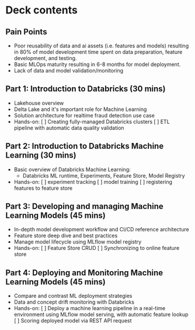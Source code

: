 # Deck contents

## Pain Points
- Poor reusability of data and ai assets (i.e. features and models) resulting in 80% of model development time spent on data preparation, feature development, and testing.
- Basic MLOps maturity resulting in 6-8 months for model deployment.
- Lack of data and model validation/monitoring


## Part 1: Introduction to Databricks (30 mins)
- Lakehouse overview
- Delta Lake and it's important role for Machine Learning 
- Solution architecture for realtime fraud detection use case
- Hands-on:
[ ] Creating fully-managed Databricks clusters
[ ] ETL pipeline with automatic data quality validation 

## Part 2: Introduction to Databricks Machine Learning (30 mins)
- Basic overview of Databricks Machine Learning: 
  - Databricks ML runtime, Experiments, Feature Store, Model Registry
- Hands-on: 
[ ] experiment tracking 
[ ] model training
[ ] registering features to feature store


## Part 3: Developing and managing Machine Learning Models (45 mins)
- In-depth model development workflow and CI/CD reference architecture
- Feature store deep dive and best practices
- Manage model lifecycle using MLflow model registry
- Hands-on: 
[ ] Feature Store CRUD
[ ] Synchronizing to online feature store


## Part 4: Deploying and Monitoring Machine Learning Models (45 mins)
- Compare and contrast ML deployment strategies
- Data and concept drift monitoring with Databricks
- Hands-on:
[ ] Deploy a machine learning pipeline in a real-time environment using MLflow model serving, with automatic feature lookup 
[ ] Scoring deployed model via REST API request 

